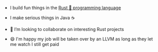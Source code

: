 - I build fun things in the [Rust 🦀 programming language](https://www.rust-lang.org)

- I make serious things in Java ☕

- 👯 I’m looking to collaborate on interesting Rust projects

- 😄 I'm happy my job will be taken over by an LLVM as long as they let me watch I still get paid

<!--
**DLotts/DLotts** is a ✨ _special_ ✨ repository because its `README.md` (this file) appears on your GitHub profile.

Here are some ideas to get you started:

- 🔭 I’m currently working on ...
- 🌱 I’m currently learning ...
- 👯 I’m looking to collaborate on ...
- 🤔 I’m looking for help with ...
- 💬 Ask me about ...
- 📫 How to reach me: ...
- 😄 Pronouns: ...
- ⚡ Fun fact: ...
-->
